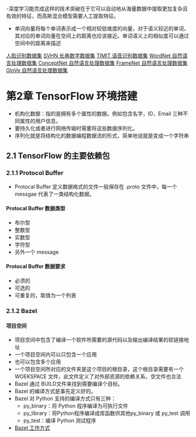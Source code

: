 -深度学习能完成这样的技术突破在于它可以自动地从海量数据中提取更加复杂且有效的特征，而高斯混合模型需要人工提取特征。
- 单词向量将每个单词表示成一个相对较低维度的向量，对于语义较近的单词，其对应的单词向量在空间上的距离也应该接近。单词语义上的相似度可以通过空间中的距离来描述

[人脸识别数据集](http://vis-www.cs.umass.edu/lfw)
[SVHN 长串数字数据集](http://ufldl.stanford.edu/housenumbers)
[TIMIT 语音识别数据集](https://catalog.ldc.upenn.edu/ldc93s1)
[WordNet 自然语言处理数据集](https://wordnet.princeton.edu)
[ConceptNet 自然语言处理数据集](http://conceptnet5.media.mit.edu/)
[FrameNet 自然语言处理数据集](https://framenet.icsi.berkeley.edu/fndrupal)
[GloVe 自然语言处理数据集](http://nlp.stanford.edu/projects/glove)

# 第2章 TensorFlow 环境搭建
- 机构化数据：指的是拥有多个属性的数据。例如包含名字，ID，Email 三种不同属性的用户信息。
- 要持久化或者进行网络传输时需要将这些数据序列化。
- 序列化就是将结构化的数据编程数据流的形式，简单地说就是变成一个字符串
## 2.1 TensorFlow 的主要依赖包
### 2.1.1 Protocol Buffer
- Protocal Buffer 定义数据格式的文件一般保存在 .proto 文件中，每一个 messgae 代表了一类结构化数据。
#### Protocal Buffer 数据类型
- 布尔型
- 整数型
- 实数型
- 字符型
- 另外一个 message
#### Protocal Buffer 数据要求
- 必须的
- 可选的
- 可重复的，取值为一个列表
### 2.1.2 Bazel
#### 项目空间
- 项目空间中包含了编译一个软件所需要的源代码以及输出编译结果的软链接地址
- 一个项目空间内可以只包含一个应用
- 也可以包含多个应用
- 一个项目空间所对应的文件夹是这个项目的根目录，这个根目录需要有一个 WOEKSPACE 文件，此文件定义了对外部资源的依赖关系，空文件也合法
- Bazel 通过 BUILD文件来找到需要编译个目标。
- Bazel 的编译方式是事先定义好的。
- Bazel 对 Python 支持的编译方式只有三种：
    - py_binary：将 Python 程序编译为可执行文件
    - py_library：将Python程序编译成库函数供其他py_binary 或 py_test 调用
    - py_test：编译 Python 测试程序
- [Bazel 工作方式]()

